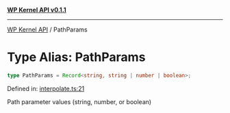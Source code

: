 [**WP Kernel API v0.1.1**](../README.md)

---

[WP Kernel API](../README.md) / PathParams

# Type Alias: PathParams

```ts
type PathParams = Record<string, string | number | boolean>;
```

Defined in: [interpolate.ts:21](https://github.com/theGeekist/wp-kernel/blob/main/packages/kernel/src/resource/interpolate.ts#L21)

Path parameter values (string, number, or boolean)
